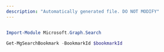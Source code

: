 ```yaml
---
description: "Automatically generated file. DO NOT MODIFY"
---
```


```powershell

Import-Module Microsoft.Graph.Search

Get-MgSearchBookmark -BookmarkId $bookmarkId

```
